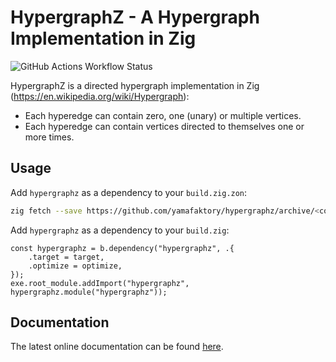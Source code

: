 # HypergraphZ - A Hypergraph Implementation in Zig

![GitHub Actions Workflow Status](https://img.shields.io/github/actions/workflow/status/yamafaktory/hypergraphz/ci.yml?branch=main&style=flat-square)

HypergraphZ is a directed hypergraph implementation in Zig (https://en.wikipedia.org/wiki/Hypergraph):

- Each hyperedge can contain zero, one (unary) or multiple vertices.
- Each hyperedge can contain vertices directed to themselves one or more times.

## Usage

Add `hypergraphz` as a dependency to your `build.zig.zon`:

```sh
zig fetch --save https://github.com/yamafaktory/hypergraphz/archive/<commit-hash>.tar.gz
```

Add `hypergraphz` as a dependency to your `build.zig`:

```zig
const hypergraphz = b.dependency("hypergraphz", .{
    .target = target,
    .optimize = optimize,
});
exe.root_module.addImport("hypergraphz", hypergraphz.module("hypergraphz"));
```

## Documentation

The latest online documentation can be found [here](https://yamafaktory.github.io/hypergraphz/).
